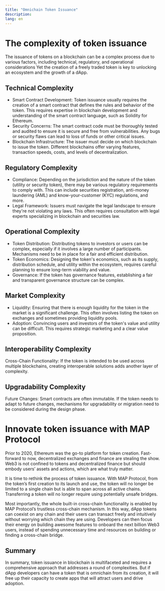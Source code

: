 ```yaml
---
title: "Omnichain Token Issuance"
description: 
lang: en
---
```


# The complexity of token issuance

The issuance of tokens on a blockchain can be a complex process due to various factors, including technical, regulatory, and operational considerations Yet the creation of a freely traded token is key to unlocking an ecosystem and the growth of a dApp.


## Technical Complexity



* Smart Contract Development: Token issuance usually requires the creation of a smart contract that defines the rules and behavior of the token. This requires expertise in blockchain development and understanding of the smart contract language, such as Solidity for Ethereum.
* Security Concerns: The smart contract code must be thoroughly tested and audited to ensure it is secure and free from vulnerabilities. Any bugs or security flaws can lead to loss of funds or other critical issues.
* Blockchain Infrastructure: The issuer must decide on which blockchain to issue the token. Different blockchains offer varying features, transaction speeds, costs, and levels of decentralization.


## Regulatory Complexity



* Compliance: Depending on the jurisdiction and the nature of the token (utility or security token), there may be various regulatory requirements to comply with. This can include securities registration, anti-money laundering (AML) and know-your-customer (KYC) regulations, and more.
* Legal Framework: Issuers must navigate the legal landscape to ensure they're not violating any laws. This often requires consultation with legal experts specializing in blockchain and securities law.


## Operational Complexity



* Token Distribution: Distributing tokens to investors or users can be complex, especially if it involves a large number of participants. Mechanisms need to be in place for a fair and efficient distribution.
* Token Economics: Designing the token's economics, such as its supply, distribution schedule, and utility within the ecosystem, requires careful planning to ensure long-term viability and value.
* Governance: If the token has governance features, establishing a fair and transparent governance structure can be complex.


## Market Complexity



* Liquidity: Ensuring that there is enough liquidity for the token in the market is a significant challenge. This often involves listing the token on exchanges and sometimes providing liquidity pools.
* Adoption: Convincing users and investors of the token's value and utility can be difficult. This requires strategic marketing and a clear value proposition.


## Interoperability Complexity

Cross-Chain Functionality: If the token is intended to be used across multiple blockchains, creating interoperable solutions adds another layer of complexity.


## Upgradability Complexity

Future Changes: Smart contracts are often immutable. If the token needs to adapt to future changes, mechanisms for upgradability or migration need to be considered during the design phase.


# Innovate token issuance with MAP Protocol

Prior to 2020, Ethereum was the go-to platform for token creation. Fast-forward to now, decentralized exchanges and finance are stealing the show. Web3 is not confined to tokens and decentralized finance but should embody users’ assets and actions, which are what truly matter.

It is time to rethink the process of token issuance. With MAP Protocol, from the token’s first creation to its launch and use, the token will no longer be limited to a single chain but is able to span across all active chains. Transferring a token will no longer require using potentially unsafe bridges.

Most importantly, the whole built-in cross-chain functionality is enabled by MAP Protocol’s trustless cross-chain mechanism. In this way, dApp tokens can coexist on any chain and their users can transact freely and intuitively without worrying which chain they are using. Developers can then focus their energy on building awesome features to onboard the next billion Web3 users, instead of spending unnecessary time and resources on building or finding a cross-chain bridge.


## Summary

In summary, token issuance in blockchain is multifaceted and requires a comprehensive approach that addresses a round of complexities. But if dApp developers can have a token that is omnichain from its creation, it will free up their capacity to create apps that will attract users and drive adoption. 

